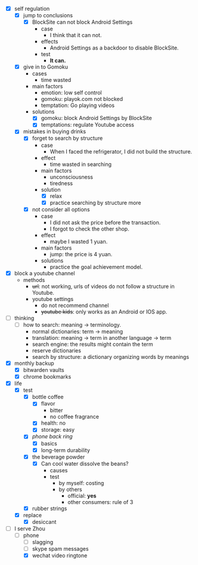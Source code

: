 - [x] self regulation
    - [x] jump to conclusions
        - [x] BlockSite can not block Android Settings
            - case
                - I think that it can not.
            - effects
                - Android Settings as a backdoor to disable BlockSite.
            - test
                - **It can.**
    - [x] give in to Gomoku
        - cases
            - time wasted
        - main factors
            - emotion: low self control
            - gomoku: playok.com not blocked
            - temptation: Go playing videos
        - solutions
            - [x] gomoku: block Android Settings by BlockSite
            - [x] temptations: regulate Youtube access
    - [x] mistakes in buying drinks
        - [x] forget to search by structure
            - case
                - When I faced the refrigerator, I did not build the structure.
            - effect
                - time wasted in searching
            - main factors
                - unconsciousness
                - tiredness
            - solution
                - [x] relax
                - [x] practice searching by structure more
        - [x] not consider all options
            - case
                - I did not ask the price before the transaction.
                - I forgot to check the other shop.
            - effect
                - maybe I wasted 1 yuan.
            - main factors
                - jump: the price is 4 yuan.
            - solutions
                - practice the goal achievement model.
- [x] block a youtube channel
    - methods
        - ~~url~~: not working, urls of videos do not follow a structure in Youtube.
        - youtube settings
            - do not recommend channel
            - ~~youtube kids~~: only works as an Android or IOS app.
- [ ] thinking
    - [ ] how to search: meaning -> terminology.
        - normal dictionaries: term -> meaning
        - translation: meaning -> term in another language -> term
        - search engine: the results might contain the term
        - reserve dictionaries
        - search by structure: a dictionary organizing words by meanings
- [x] monthly backup
    - [x] bitwarden vaults
    - [x] chrome bookmarks
- [x] life
    - [x] test
        - [x] bottle coffee
            - [x] flavor
                - bitter
                - no coffee fragrance
            - [x] health: no
            - [x] storage: easy
        - [x] *phone back ring*
            - [x] basics
            - [x] long-term durability
        - [x] the beverage powder
            - [x] Can cool water dissolve the beans?
                - causes
                - test
                    - by myself: costing
                    - by others
                        - official: **yes**
                        - other consumers: rule of 3
        - [x] rubber strings
    - [x] replace
        - [x] desiccant
- [ ] I serve Zhou
    - [ ] phone
        - [ ] slagging
        - [ ] skype spam messages
        - [x] wechat video ringtone